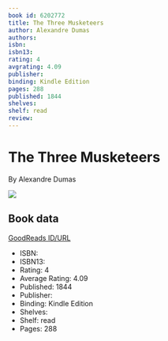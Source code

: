 ```yaml
---
book id: 6202772
title: The Three Musketeers
author: Alexandre Dumas
authors: 
isbn: 
isbn13: 
rating: 4
avgrating: 4.09
publisher: 
binding: Kindle Edition
pages: 288
published: 1844
shelves: 
shelf: read
review: 
---
```


# The Three Musketeers

By Alexandre Dumas

![](https://i.gr-assets.com/images/S/compressed.photo.goodreads.com/books/1328304469l/6202772.jpg)

## Book data

[GoodReads ID/URL](https://www.goodreads.com/book/show/6202772)

- ISBN: 
- ISBN13: 
- Rating: 4
- Average Rating: 4.09
- Published: 1844
- Publisher: 
- Binding: Kindle Edition
- Shelves: 
- Shelf: read
- Pages: 288


